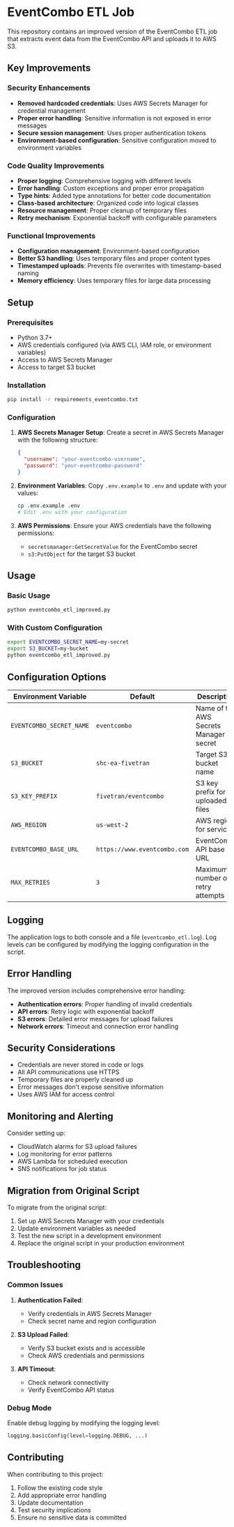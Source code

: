 # EventCombo ETL Job

This repository contains an improved version of the EventCombo ETL job that extracts event data from the EventCombo API and uploads it to AWS S3.

## Key Improvements

### Security Enhancements
- **Removed hardcoded credentials**: Uses AWS Secrets Manager for credential management
- **Proper error handling**: Sensitive information is not exposed in error messages
- **Secure session management**: Uses proper authentication tokens
- **Environment-based configuration**: Sensitive configuration moved to environment variables

### Code Quality Improvements
- **Proper logging**: Comprehensive logging with different levels
- **Error handling**: Custom exceptions and proper error propagation
- **Type hints**: Added type annotations for better code documentation
- **Class-based architecture**: Organized code into logical classes
- **Resource management**: Proper cleanup of temporary files
- **Retry mechanism**: Exponential backoff with configurable parameters

### Functional Improvements
- **Configuration management**: Environment-based configuration
- **Better S3 handling**: Uses temporary files and proper content types
- **Timestamped uploads**: Prevents file overwrites with timestamp-based naming
- **Memory efficiency**: Uses temporary files for large data processing

## Setup

### Prerequisites
- Python 3.7+
- AWS credentials configured (via AWS CLI, IAM role, or environment variables)
- Access to AWS Secrets Manager
- Access to target S3 bucket

### Installation
```bash
pip install -r requirements_eventcombo.txt
```

### Configuration

1. **AWS Secrets Manager Setup**:
   Create a secret in AWS Secrets Manager with the following structure:
   ```json
   {
     "username": "your-eventcombo-username",
     "password": "your-eventcombo-password"
   }
   ```

2. **Environment Variables**:
   Copy `.env.example` to `.env` and update with your values:
   ```bash
   cp .env.example .env
   # Edit .env with your configuration
   ```

3. **AWS Permissions**:
   Ensure your AWS credentials have the following permissions:
   - `secretsmanager:GetSecretValue` for the EventCombo secret
   - `s3:PutObject` for the target S3 bucket

## Usage

### Basic Usage
```bash
python eventcombo_etl_improved.py
```

### With Custom Configuration
```bash
export EVENTCOMBO_SECRET_NAME=my-secret
export S3_BUCKET=my-bucket
python eventcombo_etl_improved.py
```

## Configuration Options

| Environment Variable | Default | Description |
|---------------------|---------|-------------|
| `EVENTCOMBO_SECRET_NAME` | `eventcombo` | Name of the AWS Secrets Manager secret |
| `S3_BUCKET` | `shc-ea-fivetran` | Target S3 bucket name |
| `S3_KEY_PREFIX` | `fivetran/eventcombo` | S3 key prefix for uploaded files |
| `AWS_REGION` | `us-west-2` | AWS region for services |
| `EVENTCOMBO_BASE_URL` | `https://www.eventcombo.com` | EventCombo API base URL |
| `MAX_RETRIES` | `3` | Maximum number of retry attempts |

## Logging

The application logs to both console and a file (`eventcombo_etl.log`). Log levels can be configured by modifying the logging configuration in the script.

## Error Handling

The improved version includes comprehensive error handling:
- **Authentication errors**: Proper handling of invalid credentials
- **API errors**: Retry logic with exponential backoff
- **S3 errors**: Detailed error messages for upload failures
- **Network errors**: Timeout and connection error handling

## Security Considerations

- Credentials are never stored in code or logs
- All API communications use HTTPS
- Temporary files are properly cleaned up
- Error messages don't expose sensitive information
- Uses AWS IAM for access control

## Monitoring and Alerting

Consider setting up:
- CloudWatch alarms for S3 upload failures
- Log monitoring for error patterns
- AWS Lambda for scheduled execution
- SNS notifications for job status

## Migration from Original Script

To migrate from the original script:

1. Set up AWS Secrets Manager with your credentials
2. Update environment variables as needed
3. Test the new script in a development environment
4. Replace the original script in your production environment

## Troubleshooting

### Common Issues

1. **Authentication Failed**:
   - Verify credentials in AWS Secrets Manager
   - Check secret name and region configuration

2. **S3 Upload Failed**:
   - Verify S3 bucket exists and is accessible
   - Check AWS credentials and permissions

3. **API Timeout**:
   - Check network connectivity
   - Verify EventCombo API status

### Debug Mode

Enable debug logging by modifying the logging level:
```python
logging.basicConfig(level=logging.DEBUG, ...)
```

## Contributing

When contributing to this project:
1. Follow the existing code style
2. Add appropriate error handling
3. Update documentation
4. Test security implications
5. Ensure no sensitive data is committed